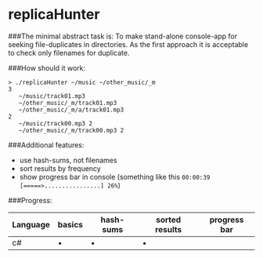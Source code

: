 # replicaHunter 

###The minimal abstract task is:
To make stand-alone console-app for seeking file-duplicates in directories. As the first approach it is acceptable to check only filenames for duplicate.

###How should it work:

    > ./replicaHunter ~/music ~/other_music/_m
    3
       ~/music/track01.mp3
       ~/other_music/_m/track01.mp3
       ~/other_music/_m/a/track01.mp3
    2
       ~/music/track00.mp3 2
       ~/other_music/_m/track00.mp3 2

###Additional features:
  - use hash-sums, not filenames
  - sort results by frequency
  - show progress bar in console (something like this `00:00:39 [=====>................] 26%`)
  
###Progress:

| Language| basics | hash-sums | sorted results  | progress bar |
|---------|--------|-----------|-----------------|--------------|
| c#      | •      | •         | •               |              |
